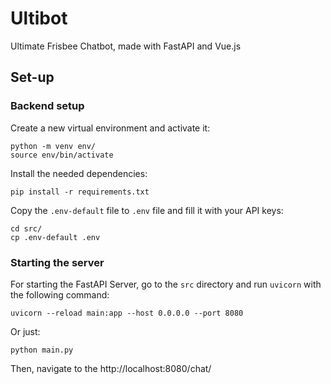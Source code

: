 # Ultibot

Ultimate Frisbee Chatbot, made with FastAPI and Vue.js

## Set-up

### Backend setup

Create a new virtual environment and activate it:

    python -m venv env/
    source env/bin/activate

Install the needed dependencies:

    pip install -r requirements.txt

Copy the `.env-default` file to `.env` file and fill it with your API keys:

    cd src/
    cp .env-default .env

### Starting the server

For starting the FastAPI Server, go to the `src` directory and run `uvicorn` with the following command:

    uvicorn --reload main:app --host 0.0.0.0 --port 8080

Or just:

    python main.py

Then, navigate to the http://localhost:8080/chat/
